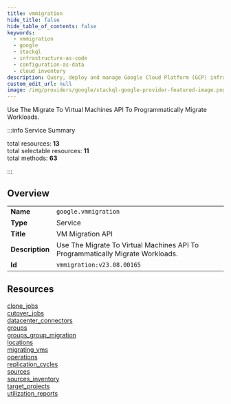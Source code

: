 ```yaml
---
title: vmmigration
hide_title: false
hide_table_of_contents: false
keywords:
  - vmmigration
  - google
  - stackql
  - infrastructure-as-code
  - configuration-as-data
  - cloud inventory
description: Query, deploy and manage Google Cloud Platform (GCP) infrastructure and resources using SQL
custom_edit_url: null
image: /img/providers/google/stackql-google-provider-featured-image.png
---
```

Use The Migrate To Virtual Machines API To Programmatically Migrate Workloads.   
    
:::info Service Summary

<div class="row">
<div class="providerDocColumn">
<span>total resources:&nbsp;<b>13</b></span><br />
<span>total selectable resources:&nbsp;<b>11</b></span><br />
<span>total methods:&nbsp;<b>63</b></span><br />
</div>
</div>

:::

## Overview
<table><tbody>
<tr><td><b>Name</b></td><td><code>google.vmmigration</code></td></tr>
<tr><td><b>Type</b></td><td>Service</td></tr>
<tr><td><b>Title</b></td><td>VM Migration API</td></tr>
<tr><td><b>Description</b></td><td>Use The Migrate To Virtual Machines API To Programmatically Migrate Workloads. </td></tr>
<tr><td><b>Id</b></td><td><code>vmmigration:v23.08.00165</code></td></tr>
</tbody></table>

## Resources
<div class="row">
<div class="providerDocColumn">
<a href="/providers/google/vmmigration/clone_jobs/">clone_jobs</a><br />
<a href="/providers/google/vmmigration/cutover_jobs/">cutover_jobs</a><br />
<a href="/providers/google/vmmigration/datacenter_connectors/">datacenter_connectors</a><br />
<a href="/providers/google/vmmigration/groups/">groups</a><br />
<a href="/providers/google/vmmigration/groups_group_migration/">groups_group_migration</a><br />
<a href="/providers/google/vmmigration/locations/">locations</a><br />
<a href="/providers/google/vmmigration/migrating_vms/">migrating_vms</a><br />
</div>
<div class="providerDocColumn">
<a href="/providers/google/vmmigration/operations/">operations</a><br />
<a href="/providers/google/vmmigration/replication_cycles/">replication_cycles</a><br />
<a href="/providers/google/vmmigration/sources/">sources</a><br />
<a href="/providers/google/vmmigration/sources_inventory/">sources_inventory</a><br />
<a href="/providers/google/vmmigration/target_projects/">target_projects</a><br />
<a href="/providers/google/vmmigration/utilization_reports/">utilization_reports</a><br />
</div>
</div>
